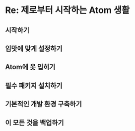 # Re: 제로부터 시작하는 Atom 생활

## 시작하기

## 입맛에 맞게 설정하기

## Atom에 옷 입히기

## 필수 패키지 설치하기

## 기본적인 개발 환경 구축하기

## 이 모든 것을 백업하기
